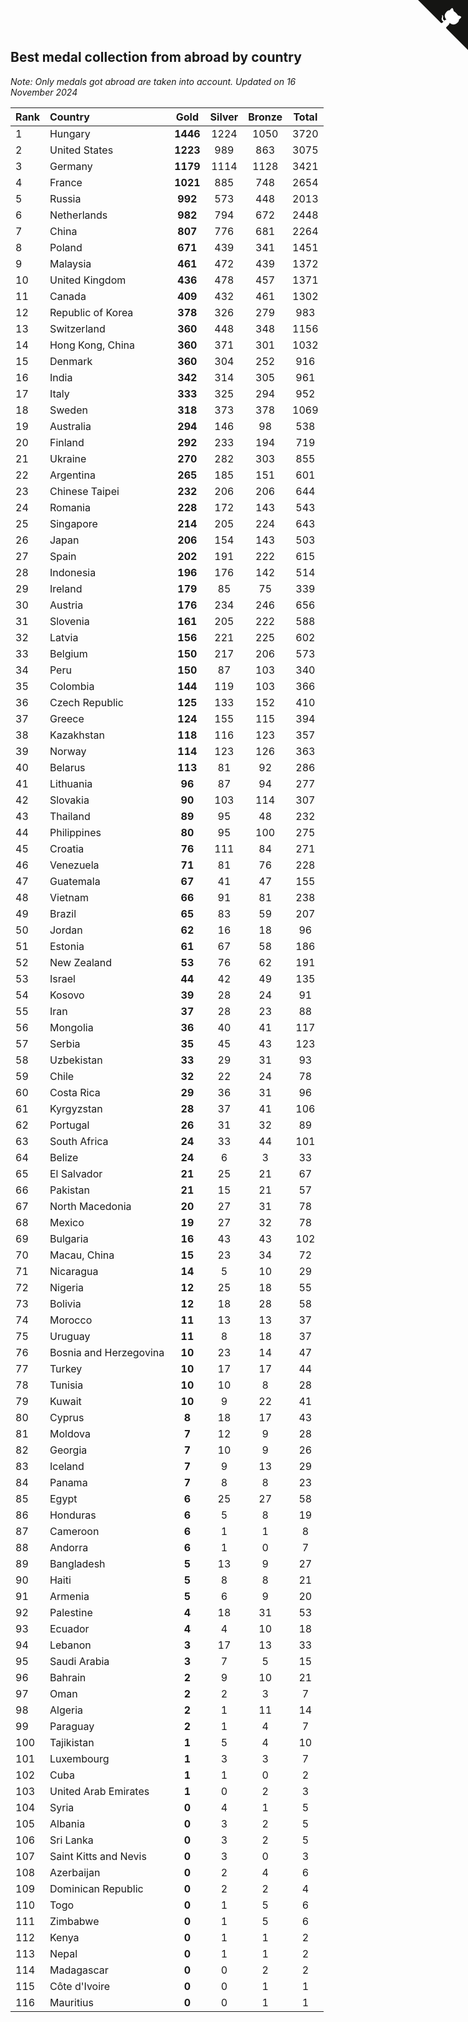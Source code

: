 ## Best medal collection from abroad by country

*Note: Only medals got abroad are taken into account.*
*Updated on 16 November 2024*

| Rank | Country | Gold | Silver | Bronze | Total |
| :--- | :--- | :--: | :--: | :--: | :--: |
| 1 | Hungary | **1446** | 1224 | 1050 | 3720 |
| 2 | United States | **1223** | 989 | 863 | 3075 |
| 3 | Germany | **1179** | 1114 | 1128 | 3421 |
| 4 | France | **1021** | 885 | 748 | 2654 |
| 5 | Russia | **992** | 573 | 448 | 2013 |
| 6 | Netherlands | **982** | 794 | 672 | 2448 |
| 7 | China | **807** | 776 | 681 | 2264 |
| 8 | Poland | **671** | 439 | 341 | 1451 |
| 9 | Malaysia | **461** | 472 | 439 | 1372 |
| 10 | United Kingdom | **436** | 478 | 457 | 1371 |
| 11 | Canada | **409** | 432 | 461 | 1302 |
| 12 | Republic of Korea | **378** | 326 | 279 | 983 |
| 13 | Switzerland | **360** | 448 | 348 | 1156 |
| 14 | Hong Kong, China | **360** | 371 | 301 | 1032 |
| 15 | Denmark | **360** | 304 | 252 | 916 |
| 16 | India | **342** | 314 | 305 | 961 |
| 17 | Italy | **333** | 325 | 294 | 952 |
| 18 | Sweden | **318** | 373 | 378 | 1069 |
| 19 | Australia | **294** | 146 | 98 | 538 |
| 20 | Finland | **292** | 233 | 194 | 719 |
| 21 | Ukraine | **270** | 282 | 303 | 855 |
| 22 | Argentina | **265** | 185 | 151 | 601 |
| 23 | Chinese Taipei | **232** | 206 | 206 | 644 |
| 24 | Romania | **228** | 172 | 143 | 543 |
| 25 | Singapore | **214** | 205 | 224 | 643 |
| 26 | Japan | **206** | 154 | 143 | 503 |
| 27 | Spain | **202** | 191 | 222 | 615 |
| 28 | Indonesia | **196** | 176 | 142 | 514 |
| 29 | Ireland | **179** | 85 | 75 | 339 |
| 30 | Austria | **176** | 234 | 246 | 656 |
| 31 | Slovenia | **161** | 205 | 222 | 588 |
| 32 | Latvia | **156** | 221 | 225 | 602 |
| 33 | Belgium | **150** | 217 | 206 | 573 |
| 34 | Peru | **150** | 87 | 103 | 340 |
| 35 | Colombia | **144** | 119 | 103 | 366 |
| 36 | Czech Republic | **125** | 133 | 152 | 410 |
| 37 | Greece | **124** | 155 | 115 | 394 |
| 38 | Kazakhstan | **118** | 116 | 123 | 357 |
| 39 | Norway | **114** | 123 | 126 | 363 |
| 40 | Belarus | **113** | 81 | 92 | 286 |
| 41 | Lithuania | **96** | 87 | 94 | 277 |
| 42 | Slovakia | **90** | 103 | 114 | 307 |
| 43 | Thailand | **89** | 95 | 48 | 232 |
| 44 | Philippines | **80** | 95 | 100 | 275 |
| 45 | Croatia | **76** | 111 | 84 | 271 |
| 46 | Venezuela | **71** | 81 | 76 | 228 |
| 47 | Guatemala | **67** | 41 | 47 | 155 |
| 48 | Vietnam | **66** | 91 | 81 | 238 |
| 49 | Brazil | **65** | 83 | 59 | 207 |
| 50 | Jordan | **62** | 16 | 18 | 96 |
| 51 | Estonia | **61** | 67 | 58 | 186 |
| 52 | New Zealand | **53** | 76 | 62 | 191 |
| 53 | Israel | **44** | 42 | 49 | 135 |
| 54 | Kosovo | **39** | 28 | 24 | 91 |
| 55 | Iran | **37** | 28 | 23 | 88 |
| 56 | Mongolia | **36** | 40 | 41 | 117 |
| 57 | Serbia | **35** | 45 | 43 | 123 |
| 58 | Uzbekistan | **33** | 29 | 31 | 93 |
| 59 | Chile | **32** | 22 | 24 | 78 |
| 60 | Costa Rica | **29** | 36 | 31 | 96 |
| 61 | Kyrgyzstan | **28** | 37 | 41 | 106 |
| 62 | Portugal | **26** | 31 | 32 | 89 |
| 63 | South Africa | **24** | 33 | 44 | 101 |
| 64 | Belize | **24** | 6 | 3 | 33 |
| 65 | El Salvador | **21** | 25 | 21 | 67 |
| 66 | Pakistan | **21** | 15 | 21 | 57 |
| 67 | North Macedonia | **20** | 27 | 31 | 78 |
| 68 | Mexico | **19** | 27 | 32 | 78 |
| 69 | Bulgaria | **16** | 43 | 43 | 102 |
| 70 | Macau, China | **15** | 23 | 34 | 72 |
| 71 | Nicaragua | **14** | 5 | 10 | 29 |
| 72 | Nigeria | **12** | 25 | 18 | 55 |
| 73 | Bolivia | **12** | 18 | 28 | 58 |
| 74 | Morocco | **11** | 13 | 13 | 37 |
| 75 | Uruguay | **11** | 8 | 18 | 37 |
| 76 | Bosnia and Herzegovina | **10** | 23 | 14 | 47 |
| 77 | Turkey | **10** | 17 | 17 | 44 |
| 78 | Tunisia | **10** | 10 | 8 | 28 |
| 79 | Kuwait | **10** | 9 | 22 | 41 |
| 80 | Cyprus | **8** | 18 | 17 | 43 |
| 81 | Moldova | **7** | 12 | 9 | 28 |
| 82 | Georgia | **7** | 10 | 9 | 26 |
| 83 | Iceland | **7** | 9 | 13 | 29 |
| 84 | Panama | **7** | 8 | 8 | 23 |
| 85 | Egypt | **6** | 25 | 27 | 58 |
| 86 | Honduras | **6** | 5 | 8 | 19 |
| 87 | Cameroon | **6** | 1 | 1 | 8 |
| 88 | Andorra | **6** | 1 | 0 | 7 |
| 89 | Bangladesh | **5** | 13 | 9 | 27 |
| 90 | Haiti | **5** | 8 | 8 | 21 |
| 91 | Armenia | **5** | 6 | 9 | 20 |
| 92 | Palestine | **4** | 18 | 31 | 53 |
| 93 | Ecuador | **4** | 4 | 10 | 18 |
| 94 | Lebanon | **3** | 17 | 13 | 33 |
| 95 | Saudi Arabia | **3** | 7 | 5 | 15 |
| 96 | Bahrain | **2** | 9 | 10 | 21 |
| 97 | Oman | **2** | 2 | 3 | 7 |
| 98 | Algeria | **2** | 1 | 11 | 14 |
| 99 | Paraguay | **2** | 1 | 4 | 7 |
| 100 | Tajikistan | **1** | 5 | 4 | 10 |
| 101 | Luxembourg | **1** | 3 | 3 | 7 |
| 102 | Cuba | **1** | 1 | 0 | 2 |
| 103 | United Arab Emirates | **1** | 0 | 2 | 3 |
| 104 | Syria | **0** | 4 | 1 | 5 |
| 105 | Albania | **0** | 3 | 2 | 5 |
| 106 | Sri Lanka | **0** | 3 | 2 | 5 |
| 107 | Saint Kitts and Nevis | **0** | 3 | 0 | 3 |
| 108 | Azerbaijan | **0** | 2 | 4 | 6 |
| 109 | Dominican Republic | **0** | 2 | 2 | 4 |
| 110 | Togo | **0** | 1 | 5 | 6 |
| 111 | Zimbabwe | **0** | 1 | 5 | 6 |
| 112 | Kenya | **0** | 1 | 1 | 2 |
| 113 | Nepal | **0** | 1 | 1 | 2 |
| 114 | Madagascar | **0** | 0 | 2 | 2 |
| 115 | Côte d'Ivoire | **0** | 0 | 1 | 1 |
| 116 | Mauritius | **0** | 0 | 1 | 1 |


<a href="https://github.com/JustinTimeCuber/wca_statistics" class="github-corner" aria-label="View source on Github"><svg width="80" height="80" viewBox="0 0 250 250" style="fill:#151513; color:#fff; position: absolute; top: 0; border: 0; right: 0;" aria-hidden="true"><path d="M0,0 L115,115 L130,115 L142,142 L250,250 L250,0 Z"></path><path d="M128.3,109.0 C113.8,99.7 119.0,89.6 119.0,89.6 C122.0,82.7 120.5,78.6 120.5,78.6 C119.2,72.0 123.4,76.3 123.4,76.3 C127.3,80.9 125.5,87.3 125.5,87.3 C122.9,97.6 130.6,101.9 134.4,103.2" fill="currentColor" style="transform-origin: 130px 106px;" class="octo-arm"></path><path d="M115.0,115.0 C114.9,115.1 118.7,116.5 119.8,115.4 L133.7,101.6 C136.9,99.2 139.9,98.4 142.2,98.6 C133.8,88.0 127.5,74.4 143.8,58.0 C148.5,53.4 154.0,51.2 159.7,51.0 C160.3,49.4 163.2,43.6 171.4,40.1 C171.4,40.1 176.1,42.5 178.8,56.2 C183.1,58.6 187.2,61.8 190.9,65.4 C194.5,69.0 197.7,73.2 200.1,77.6 C213.8,80.2 216.3,84.9 216.3,84.9 C212.7,93.1 206.9,96.0 205.4,96.6 C205.1,102.4 203.0,107.8 198.3,112.5 C181.9,128.9 168.3,122.5 157.7,114.1 C157.9,116.9 156.7,120.9 152.7,124.9 L141.0,136.5 C139.8,137.7 141.6,141.9 141.8,141.8 Z" fill="currentColor" class="octo-body"></path></svg></a><style>.github-corner:hover .octo-arm{animation:octocat-wave 560ms ease-in-out}@keyframes octocat-wave{0%,100%{transform:rotate(0)}20%,60%{transform:rotate(-25deg)}40%,80%{transform:rotate(10deg)}}@media (max-width:500px){.github-corner:hover .octo-arm{animation:none}.github-corner .octo-arm{animation:octocat-wave 560ms ease-in-out}}</style>
